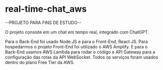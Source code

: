 # real-time-chat_aws
--PROJETO PARA FINS DE ESTUDO--

O projeto consiste em um chat em tempo real, integrado com ChatGPT.

Para o Back-End foi usado Node.JS e para o Front-End, React.JS.
Para hospedarmos o projeto Front-End foi utilizado o AWS Amplify. E para o Back-End usamos AWS Lambda para rodar o código e
API Gateway para a configuração das rotas da API WebSocket. Todos os serviços foram usados dentro do plano Free Tier da AWS.
